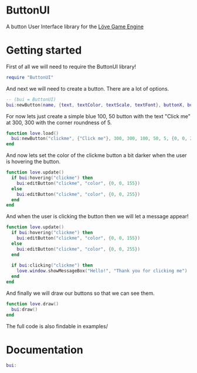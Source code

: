 # ButtonUI
A button User Interface library for the [Löve Game Engine](https://love2d.org)

# Getting started

First of all we will need to require the ButtonUI library!
```lua
require "ButtonUI"
```

And next we will need to create a button. There are a lot of options.
```lua
-- (bui = ButtonUI)
bui:newButton(name, {text, textColor, textScale, textFont}, buttonX, buttonY, buttonW, buttonH, buttonRoundness, buttonColor, image, imageScale, imageColor)
```

For now lets just create a simple blue 100, 50 button with the text "Click me" at 300, 300 with the corner roundness of 5.
```lua
function love.load()
  bui:newButton("clickme", {"Click me"}, 300, 300, 100, 50, 5, {0, 0, 255})
end
```

And now lets set the color of the clickme button a bit darker when the user is hovering the button.
```lua
function love.update()
  if bui:hovering("clickme") then
    bui:editButton("clickme", "color", {0, 0, 155})
  else
    bui:editButton("clickme", "color", {0, 0, 255})
  end
end
```

And when the user is clicking the button then we will let a message appear!
```lua
function love.update()
  if bui:hovering("clickme") then
    bui:editButton("clickme", "color", {0, 0, 155})
  else
    bui:editButton("clickme", "color", {0, 0, 255})
  end
  
  if bui:clicking("clickme") then
    love.window.showMessageBox("Hello!", "Thank you for clicking me")
  end
end
```

And finally we will draw our buttons so that we can see them.
```lua
function love.draw()
  bui:draw()
end
```

The full code is also findable in examples/

# Documentation
```lua
bui:
